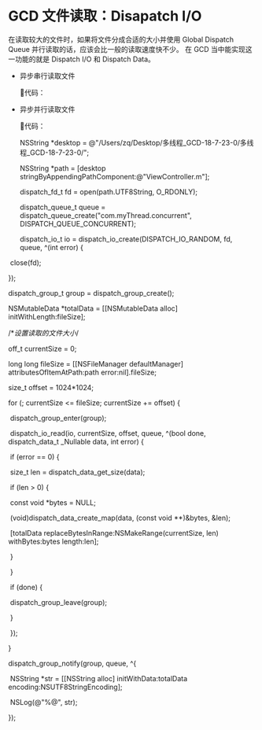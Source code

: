 # **GCD** 文件读取：**Disapatch I/O**

 在读取较大的文件时，如果将文件分成合适的大小并使用 Global Dispatch Queue 并行读取的话，应该会比一般的读取速度快不少。 在 GCD 当中能实现这一功能的就是 Dispatch I/O 和 Dispatch Data。



- 异步串行读取文件

   🌰代码：





- 异步并行读取文件

   🌰代码：

   NSString *desktop = @"/Users/zq/Desktop/多线程_GCD-18-7-23-0/多线程_GCD-18-7-23-0/";

  NSString *path = [desktop stringByAppendingPathComponent:@"ViewController.m"];



  dispatch_fd_t fd = open(path.UTF8String, O_RDONLY);

   

  dispatch_queue_t queue = dispatch_queue_create("com.myThread.concurrent", DISPATCH_QUEUE_CONCURRENT);

  dispatch_io_t io = dispatch_io_create(DISPATCH_IO_RANDOM, fd, queue, ^(int error) {

​    close(fd);

  });

   

  dispatch_group_t group = dispatch_group_create();

  NSMutableData *totalData = [[NSMutableData alloc] initWithLength:fileSize];



   /**设置读取的文件大小*/

  off_t currentSize = 0;

  long long fileSize = [[NSFileManager defaultManager] attributesOfItemAtPath:path error:nil].fileSize;

  size_t offset = 1024*1024;



  for (; currentSize <= fileSize; currentSize += offset) {

​    dispatch_group_enter(group);



​    dispatch_io_read(io, currentSize, offset, queue, ^(bool done, dispatch_data_t _Nullable data, int error) {

​      if (error == 0) {

​        size_t len = dispatch_data_get_size(data);

​        if (len > 0) {

​          const void *bytes = NULL;

​          (void)dispatch_data_create_map(data, (const void **)&bytes, &len);

​          [totalData replaceBytesInRange:NSMakeRange(currentSize, len) withBytes:bytes length:len];

​        }

​      }



​      if (done) {

​        dispatch_group_leave(group);

​      }

​    });

  }



  dispatch_group_notify(group, queue, ^{

​    NSString *str = [[NSString alloc] initWithData:totalData encoding:NSUTF8StringEncoding];

​    NSLog(@"%@", str);

  });